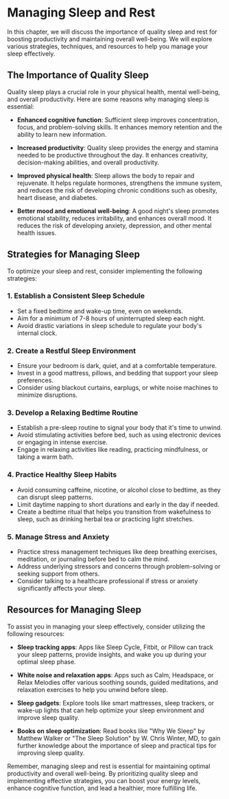 Managing Sleep and Rest
==================================

In this chapter, we will discuss the importance of quality sleep and rest for boosting productivity and maintaining overall well-being. We will explore various strategies, techniques, and resources to help you manage your sleep effectively.

The Importance of Quality Sleep
-------------------------------

Quality sleep plays a crucial role in your physical health, mental well-being, and overall productivity. Here are some reasons why managing sleep is essential:

* **Enhanced cognitive function**: Sufficient sleep improves concentration, focus, and problem-solving skills. It enhances memory retention and the ability to learn new information.

* **Increased productivity**: Quality sleep provides the energy and stamina needed to be productive throughout the day. It enhances creativity, decision-making abilities, and overall productivity.

* **Improved physical health**: Sleep allows the body to repair and rejuvenate. It helps regulate hormones, strengthens the immune system, and reduces the risk of developing chronic conditions such as obesity, heart disease, and diabetes.

* **Better mood and emotional well-being**: A good night's sleep promotes emotional stability, reduces irritability, and enhances overall mood. It reduces the risk of developing anxiety, depression, and other mental health issues.

Strategies for Managing Sleep
-----------------------------

To optimize your sleep and rest, consider implementing the following strategies:

### 1. **Establish a Consistent Sleep Schedule**

* Set a fixed bedtime and wake-up time, even on weekends.
* Aim for a minimum of 7-8 hours of uninterrupted sleep each night.
* Avoid drastic variations in sleep schedule to regulate your body's internal clock.

### 2. **Create a Restful Sleep Environment**

* Ensure your bedroom is dark, quiet, and at a comfortable temperature.
* Invest in a good mattress, pillows, and bedding that support your sleep preferences.
* Consider using blackout curtains, earplugs, or white noise machines to minimize disruptions.

### 3. **Develop a Relaxing Bedtime Routine**

* Establish a pre-sleep routine to signal your body that it's time to unwind.
* Avoid stimulating activities before bed, such as using electronic devices or engaging in intense exercise.
* Engage in relaxing activities like reading, practicing mindfulness, or taking a warm bath.

### 4. **Practice Healthy Sleep Habits**

* Avoid consuming caffeine, nicotine, or alcohol close to bedtime, as they can disrupt sleep patterns.
* Limit daytime napping to short durations and early in the day if needed.
* Create a bedtime ritual that helps you transition from wakefulness to sleep, such as drinking herbal tea or practicing light stretches.

### 5. **Manage Stress and Anxiety**

* Practice stress management techniques like deep breathing exercises, meditation, or journaling before bed to calm the mind.
* Address underlying stressors and concerns through problem-solving or seeking support from others.
* Consider talking to a healthcare professional if stress or anxiety significantly affects your sleep.

Resources for Managing Sleep
----------------------------

To assist you in managing your sleep effectively, consider utilizing the following resources:

* **Sleep tracking apps**: Apps like Sleep Cycle, Fitbit, or Pillow can track your sleep patterns, provide insights, and wake you up during your optimal sleep phase.

* **White noise and relaxation apps**: Apps such as Calm, Headspace, or Relax Melodies offer various soothing sounds, guided meditations, and relaxation exercises to help you unwind before sleep.

* **Sleep gadgets**: Explore tools like smart mattresses, sleep trackers, or wake-up lights that can help optimize your sleep environment and improve sleep quality.

* **Books on sleep optimization**: Read books like "Why We Sleep" by Matthew Walker or "The Sleep Solution" by W. Chris Winter, MD, to gain further knowledge about the importance of sleep and practical tips for improving sleep quality.

Remember, managing sleep and rest is essential for maintaining optimal productivity and overall well-being. By prioritizing quality sleep and implementing effective strategies, you can boost your energy levels, enhance cognitive function, and lead a healthier, more fulfilling life.
